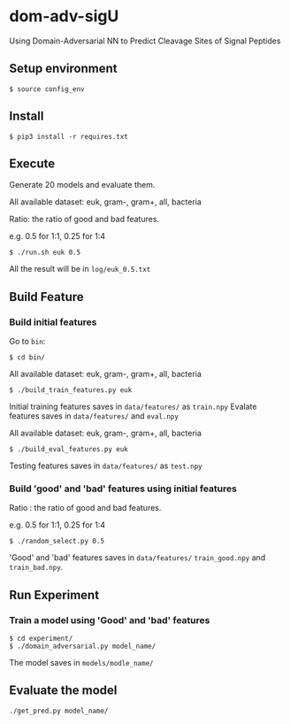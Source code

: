 # dom-adv-sigU
Using Domain-Adversarial NN to Predict Cleavage Sites of Signal Peptides

## Setup environment

```
$ source config_env
```

## Install

```
$ pip3 install -r requires.txt
```

## Execute
Generate 20 models and evaluate them.

All available dataset: euk, gram-, gram+, all, bacteria

Ratio: the ratio of good and bad features. 

e.g. 0.5 for 1:1, 0.25 for 1:4

```
$ ./run.sh euk 0.5
```

All the result will be in `log/euk_0.5.txt`

## Build Feature
### Build initial features
Go to `bin`:
```
$ cd bin/
```

All available dataset: euk, gram-, gram+, all, bacteria
```
$ ./build_train_features.py euk
```
Initial training features saves in `data/features/` as `train.npy`
Evalate features saves in `data/features/` and `eval.npy`

All available dataset: euk, gram-, gram+, all, bacteria
```
$ ./build_eval_features.py euk
```
Testing features saves in `data/features/` as `test.npy`

### Build 'good' and 'bad' features using initial features
Ratio : the ratio of good and bad features. 

e.g. 0.5 for 1:1, 0.25 for 1:4
```
$ ./random_select.py 0.5
```  
'Good' and 'bad' features saves in `data/features/` `train_good.npy` and `train_bad.npy`.

## Run Experiment
### Train a model using 'Good' and 'bad' features
```
$ cd experiment/
$ ./domain_adversarial.py model_name/
```
The model saves in `models/modle_name/`


## Evaluate the model
`./get_pred.py model_name/`
